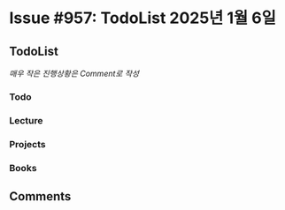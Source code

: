 # Issue #957: TodoList 2025년 1월 6일

## TodoList

*매우 작은 진행상황은 Comment로 작성*

### Todo  

### Lecture

### Projects

### Books


## Comments

